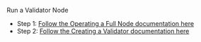 Run a Validator Node

- Step 1: [Follow the Operating a Full Node documentation here](https://github.com/onomyprotocol/validator/blob/main/mainnet/docs/full.md)
- Step 2: [Follow the Creating a Validator documentation here](https://github.com/onomyprotocol/validator/blob/main/mainnet/docs/validator.md)

